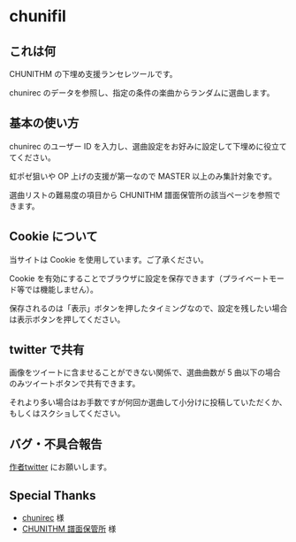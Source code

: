 # chunifil

## これは何
CHUNITHM の下埋め支援ランセレツールです。

chunirec のデータを参照し、指定の条件の楽曲からランダムに選曲します。

## 基本の使い方
chunirec のユーザー ID を入力し、選曲設定をお好みに設定して下埋めに役立ててください。

虹ポゼ狙いや OP 上げの支援が第一なので MASTER 以上のみ集計対象です。

選曲リストの難易度の項目から CHUNITHM 譜面保管所の該当ページを参照できます。

## Cookie について
当サイトは Cookie を使用しています。ご了承ください。

Cookie を有効にすることでブラウザに設定を保存できます（プライベートモード等では機能しません）。

保存されるのは「表示」ボタンを押したタイミングなので、設定を残したい場合は表示ボタンを押してください。

## twitter で共有
画像をツイートに含ませることができない関係で、選曲曲数が 5 曲以下の場合のみツイートボタンで共有できます。

それより多い場合はお手数ですが何回か選曲して小分けに投稿していただくか、もしくはスクショしてください。

## バグ・不具合報告
[作者twitter](https://twitter.com/null_music_n) にお願いします。

## Special Thanks

- [chunirec](https://chunirec.net/) 様
- [CHUNITHM 譜面保管所](https://www.sdvx.in/chunithm.html) 様
